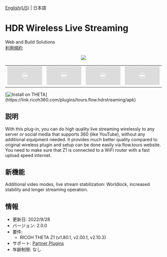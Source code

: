 [English(US)](README.md) | 日本語

# HDR Wireless Live Streaming

Web and Build Solutions  
[利用規約](https://www.ricoh360.com/ja/terms/plugins/)

<div align="center"><img src="./1.png"><table><tr><td><img src="./2.png"></td><td><img src="./3.png"></td><td><img src="./4.png"></td><td><img src="./5.png"></td></tr></table></div>

[![Install on THETA](https://assets.ricoh360.com/image/upload/v1/front/theta/install-button.svg?)](https://link.ricoh360.com/plugins/tours.flow.hdrstreaming/apk)

## 説明

<div id="plugin-description">

With this plug-in, you can do high quality live streaming wirelessly to any server or social media that supports 360 (like YouTube), without any additional equipment needed. It provides much better quality compared to original wireless plugin and setup can be done easily via flow.tours website. You need to make sure that Z1 is connected to a WiFi router with a fast upload speed internet.

</div>

## 新機能

<div id="plugin-whats-new">

Additional video modes, live stream stabilization: Worldlock, increased stability and longer streaming operation.

</div>

## 情報

- 更新日: 2022/9/28
- バージョン: 2.0.0
- 要件:
  - RICOH THETA Z1 (v1.80.1, v2.00.1, v2.10.3)
- サポート: [Partner Plugins](https://www.flow.tours/en/ricoh-theta-users)
- 年齢制限: なし
